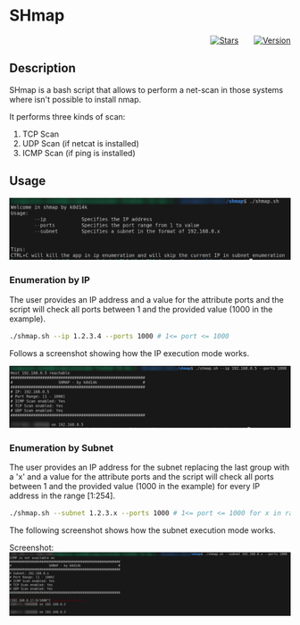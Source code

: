 # SHmap

<div style="text-align:end">

[![Stars](https://img.shields.io/github/stars/k0d14k/shmap)]()
&nbsp;&nbsp;&nbsp;&nbsp;&nbsp;
[![Version](https://img.shields.io/badge/version-1.0-red)]()

</div>

## Description
SHmap is a bash script that allows to perform a net-scan in those systems where isn't possible to install nmap.

It performs three kinds of scan:

1. TCP Scan 
2. UDP Scan (if netcat is installed) 
3. ICMP Scan (if ping is installed)

## Usage

![](./screenshots/usage.png)

### Enumeration by IP
The user provides an IP address and a value for the attribute ports and the script will check all ports between 1 and the provided value (1000 in the example).

```bash
./shmap.sh --ip 1.2.3.4 --ports 1000 # 1<= port <= 1000
```

Follows a screenshot showing how the IP execution mode works.

![](./screenshots/ip.png)

### Enumeration by Subnet
The user provides an IP address for the subnet replacing the last group with a 'x' and a value for the attribute ports and the script will check all ports between 1 and the provided value (1000 in the example) for every IP address in the range [1:254].

```bash
./shmap.sh --subnet 1.2.3.x --ports 1000 # 1<= port <= 1000 for x in range 1..254
```

The following screenshot shows how the subnet execution mode works.

Screenshot:
![](./screenshots/subnet.png)
